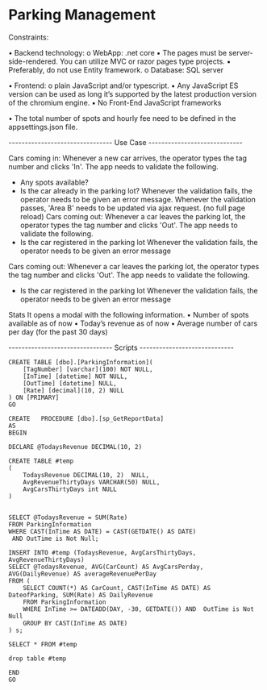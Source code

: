 # Parking Management

Constraints:

• Backend technology: 
	o WebApp: .net core
▪ The pages must be server-side-rendered. You can utilize MVC or razor pages
     type projects.
▪ Preferably, do not use Entity framework.
	o Database: SQL server

• Frontend: 
	o plain JavaScript and/or typescript. 
▪ Any JavaScript ES version can be used as long it’s supported by the latest 
production version of the chromium engine.
▪ No Front-End JavaScript frameworks

• The total number of spots and hourly fee need to be defined in the appsettings.json file.

-------------------------------- Use Case ----------------------------- 

Cars coming in:
Whenever a new car arrives, the operator types the tag number and clicks 'In'. The app needs to validate 
the following.
* Any spots available?
* Is the car already in the parking lot?
Whenever the validation fails, the operator needs to be given an error message.
Whenever the validation passes, 'Area B' needs to be updated via ajax request. (no full page reload)
Cars coming out:
Whenever a car leaves the parking lot, the operator types the tag number and clicks 'Out'. The app 
needs to validate the following.
* Is the car registered in the parking lot
Whenever the validation fails, the operator needs to be given an error message

Cars coming out:
Whenever a car leaves the parking lot, the operator types the tag number and clicks 'Out'. The app 
needs to validate the following.
* Is the car registered in the parking lot
Whenever the validation fails, the operator needs to be given an error message

Stats
It opens a modal with the following information.
• Number of spots available as of now
• Today’s revenue as of now
• Average number of cars per day (for the past 30 days)


-------------------------------- Scripts -----------------------------

```
CREATE TABLE [dbo].[ParkingInformation](
	[TagNumber] [varchar](100) NOT NULL,
	[InTime] [datetime] NOT NULL,
	[OutTime] [datetime] NULL,
	[Rate] [decimal](10, 2) NULL
) ON [PRIMARY]
GO
```


```
CREATE   PROCEDURE [dbo].[sp_GetReportData]
AS
BEGIN

DECLARE @TodaysRevenue DECIMAL(10, 2) 

CREATE TABLE #temp
(
	TodaysRevenue DECIMAL(10, 2)  NULL,
	AvgRevenueThirtyDays VARCHAR(50) NULL,
	AvgCarsThirtyDays int NULL
)


SELECT @TodaysRevenue = SUM(Rate)
FROM ParkingInformation
WHERE CAST(InTime AS DATE) = CAST(GETDATE() AS DATE)
 AND OutTime is Not Null;

INSERT INTO #temp (TodaysRevenue, AvgCarsThirtyDays, AvgRevenueThirtyDays) 
SELECT @TodaysRevenue, AVG(CarCount) AS AvgCarsPerday, AVG(DailyRevenue) AS averageRevenuePerDay
FROM (
    SELECT COUNT(*) AS CarCount, CAST(InTime AS DATE) AS DateofParking, SUM(Rate) AS DailyRevenue 
    FROM ParkingInformation
    WHERE InTime >= DATEADD(DAY, -30, GETDATE()) AND  OutTime is Not Null
    GROUP BY CAST(InTime AS DATE)
) s;

SELECT * FROM #temp

drop table #temp

END
GO
```


